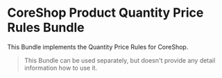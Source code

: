 # CoreShop Product Quantity Price Rules Bundle

This Bundle implements the Quantity Price Rules for CoreShop.

> This Bundle can be used separately, but doesn't provide any detail information how to use it.